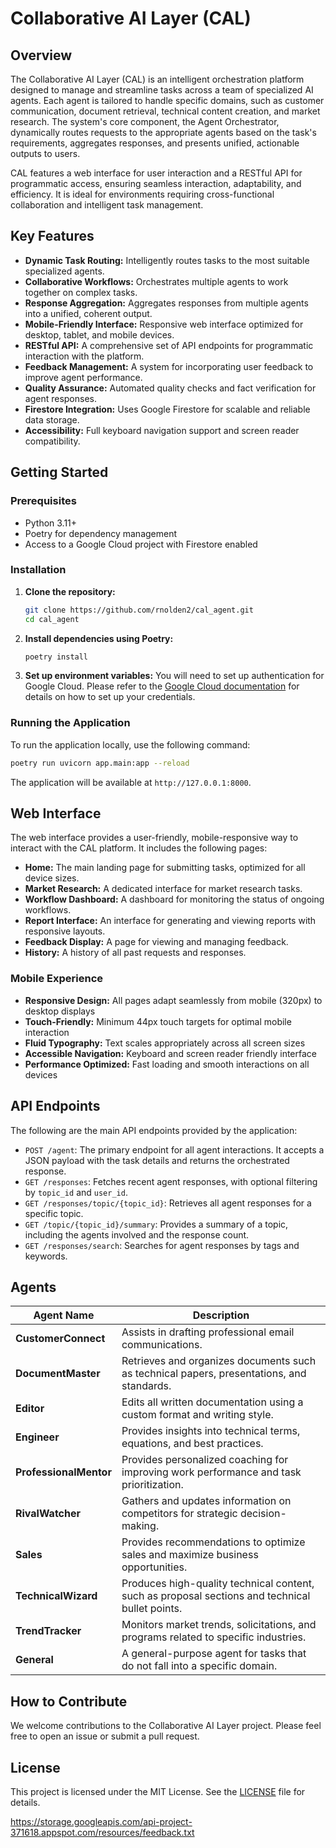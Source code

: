 # Collaborative AI Layer (CAL)

## Overview
The Collaborative AI Layer (CAL) is an intelligent orchestration platform designed to manage and streamline tasks across a team of specialized AI agents. Each agent is tailored to handle specific domains, such as customer communication, document retrieval, technical content creation, and market research. The system's core component, the Agent Orchestrator, dynamically routes requests to the appropriate agents based on the task's requirements, aggregates responses, and presents unified, actionable outputs to users.

CAL features a web interface for user interaction and a RESTful API for programmatic access, ensuring seamless interaction, adaptability, and efficiency. It is ideal for environments requiring cross-functional collaboration and intelligent task management.

## Key Features
- **Dynamic Task Routing:** Intelligently routes tasks to the most suitable specialized agents.
- **Collaborative Workflows:** Orchestrates multiple agents to work together on complex tasks.
- **Response Aggregation:** Aggregates responses from multiple agents into a unified, coherent output.
- **Mobile-Friendly Interface:** Responsive web interface optimized for desktop, tablet, and mobile devices.
- **RESTful API:** A comprehensive set of API endpoints for programmatic interaction with the platform.
- **Feedback Management:** A system for incorporating user feedback to improve agent performance.
- **Quality Assurance:** Automated quality checks and fact verification for agent responses.
- **Firestore Integration:** Uses Google Firestore for scalable and reliable data storage.
- **Accessibility:** Full keyboard navigation support and screen reader compatibility.

## Getting Started

### Prerequisites
- Python 3.11+
- Poetry for dependency management
- Access to a Google Cloud project with Firestore enabled

### Installation
1.  **Clone the repository:**
    ```bash
    git clone https://github.com/rnolden2/cal_agent.git
    cd cal_agent
    ```

2.  **Install dependencies using Poetry:**
    ```bash
    poetry install
    ```

3.  **Set up environment variables:**
    You will need to set up authentication for Google Cloud. Please refer to the [Google Cloud documentation](https://cloud.google.com/docs/authentication/getting-started) for details on how to set up your credentials.

### Running the Application
To run the application locally, use the following command:
```bash
poetry run uvicorn app.main:app --reload
```
The application will be available at `http://127.0.0.1:8000`.

## Web Interface
The web interface provides a user-friendly, mobile-responsive way to interact with the CAL platform. It includes the following pages:
-   **Home:** The main landing page for submitting tasks, optimized for all device sizes.
-   **Market Research:** A dedicated interface for market research tasks.
-   **Workflow Dashboard:** A dashboard for monitoring the status of ongoing workflows.
-   **Report Interface:** An interface for generating and viewing reports with responsive layouts.
-   **Feedback Display:** A page for viewing and managing feedback.
-   **History:** A history of all past requests and responses.

### Mobile Experience
- **Responsive Design:** All pages adapt seamlessly from mobile (320px) to desktop displays
- **Touch-Friendly:** Minimum 44px touch targets for optimal mobile interaction
- **Fluid Typography:** Text scales appropriately across all screen sizes
- **Accessible Navigation:** Keyboard and screen reader friendly interface
- **Performance Optimized:** Fast loading and smooth interactions on all devices

## API Endpoints
The following are the main API endpoints provided by the application:

-   `POST /agent`: The primary endpoint for all agent interactions. It accepts a JSON payload with the task details and returns the orchestrated response.
-   `GET /responses`: Fetches recent agent responses, with optional filtering by `topic_id` and `user_id`.
-   `GET /responses/topic/{topic_id}`: Retrieves all agent responses for a specific topic.
-   `GET /topic/{topic_id}/summary`: Provides a summary of a topic, including the agents involved and the response count.
-   `GET /responses/search`: Searches for agent responses by tags and keywords.

## Agents

| **Agent Name**         | **Description**                                                                                   |
|-------------------------|---------------------------------------------------------------------------------------------------|
| **CustomerConnect**     | Assists in drafting professional email communications.                                           |
| **DocumentMaster**      | Retrieves and organizes documents such as technical papers, presentations, and standards.         |
| **Editor**              | Edits all written documentation using a custom format and writing style.                          |
| **Engineer**            | Provides insights into technical terms, equations, and best practices.                            |
| **ProfessionalMentor**  | Provides personalized coaching for improving work performance and task prioritization.            |
| **RivalWatcher**        | Gathers and updates information on competitors for strategic decision-making.                     |
| **Sales**               | Provides recommendations to optimize sales and maximize business opportunities.                     |
| **TechnicalWizard**     | Produces high-quality technical content, such as proposal sections and technical bullet points.   |
| **TrendTracker**        | Monitors market trends, solicitations, and programs related to specific industries.               |
| **General**             | A general-purpose agent for tasks that do not fall into a specific domain.                        |

## How to Contribute
We welcome contributions to the Collaborative AI Layer project. Please feel free to open an issue or submit a pull request.

## License
This project is licensed under the MIT License. See the [LICENSE](LICENSE) file for details.

https://storage.googleapis.com/api-project-371618.appspot.com/resources/feedback.txt